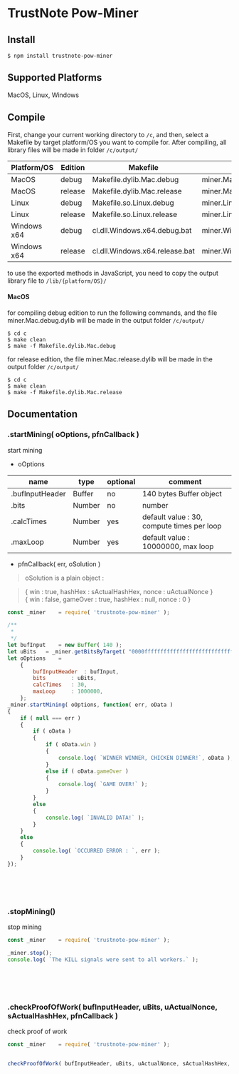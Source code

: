 # TrustNote Pow-Miner 

## Install
```
$ npm install trustnote-pow-miner
```



## Supported Platforms

MacOS, Linux, Windows


## Compile
First, change your current working directory to `/c`, and then, select a Makefile by target platform/OS you want to compile for. After compiling, all library files will be made in folder `/c/output/` 


| Platform/OS | Edition | Makefile | library file
|-------------|----------|----------|----------|
| MacOS | debug | Makefile.dylib.Mac.debug | miner.Mac.debug.dylib
| MacOS | release | Makefile.dylib.Mac.release | miner.Mac.release.dylib
| Linux | debug | Makefile.so.Linux.debug | miner.Linux.debug.so
| Linux | release | Makefile.so.Linux.release | miner.Linux.release.so
| Windows x64 | debug | cl.dll.Windows.x64.debug.bat | miner.Windows.x64.debug.dll
| Windows x64 | release | cl.dll.Windows.x64.release.bat | miner.Windows.x64.release.dll

to use the exported methods in JavaScript, you need to copy the output library file to `/lib/{platform/OS}/`


#### MacOS
for compiling debug edition to run the following commands, and the file miner.Mac.debug.dylib will be made in the output folder `/c/output/`
```
$ cd c
$ make clean
$ make -f Makefile.dylib.Mac.debug
```

for release edition, the file miner.Mac.release.dylib will be made in the output folder `/c/output/`
```
$ cd c
$ make clean
$ make -f Makefile.dylib.Mac.release
```





## Documentation

### .startMining( oOptions, pfnCallback )
start mining

* oOptions

| name | type | optional | comment |
|--- | --- | --- | --- |
| .bufInputHeader | Buffer | no | 140 bytes Buffer object |
| .bits | Number | no | number |
| .calcTimes | Number | yes | default value : 30, compute times per loop |
| .maxLoop | Number | yes | default value : 10000000, max loop |

 * pfnCallback( err, oSolution )

> oSolution is a plain object :

> { win : true, hashHex : sActualHashHex, nonce : uActualNonce } <br />
> { win : false, gameOver : true, hashHex : null, nonce : 0 } 


```js
const _miner	= require( 'trustnote-pow-miner' );

/**
 *	
 */
let bufInput	= new Buffer( 140 );
let uBits	= _miner.getBitsByTarget( "0000ffffffffffffffffffffffffffffffffffffffffffffffffffffffffffff" );
let oOptions	=
	{
		bufInputHeader	: bufInput,
		bits		: uBits,
		calcTimes	: 30,
		maxLoop		: 1000000,
	};
_miner.startMining( oOptions, function( err, oData )
{
	if ( null === err )
	{
		if ( oData )
		{
			if ( oData.win )
			{
				console.log( `WINNER WINNER, CHICKEN DINNER!`, oData );
			}
			else if ( oData.gameOver )
			{
				console.log( `GAME OVER!` );
			}
		}
		else
		{
			console.log( `INVALID DATA!` );
		}
	}
	else
	{
		console.log( `OCCURRED ERROR : `, err );
	}
});

```
<br />
<br />
<br />



### .stopMining()

stop mining


```js
const _miner	= require( 'trustnote-pow-miner' );

_miner.stop();
console.log( `The KILL signals were sent to all workers.` );
```
<br />
<br />
<br />


### .checkProofOfWork( bufInputHeader, uBits, uActualNonce, sActualHashHex, pfnCallback )
check proof of work









```js
const _miner	= require( 'trustnote-pow-miner' );


checkProofOfWork( bufInputHeader, uBits, uActualNonce, sActualHashHex, pfnCallback )

```